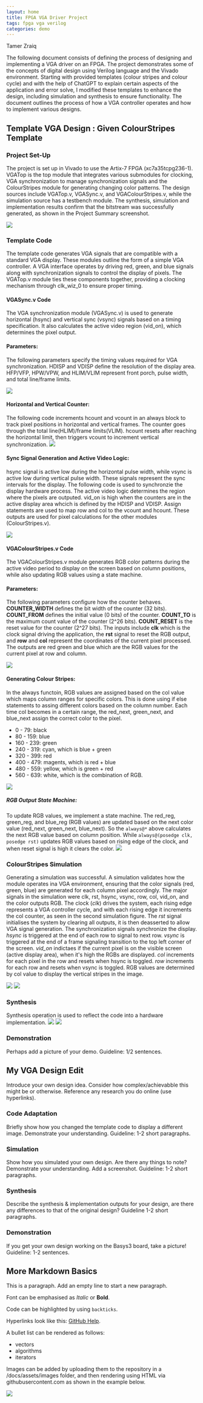 ```yaml
---
layout: home
title: FPGA VGA Driver Project
tags: fpga vga verilog
categories: demo
---
```

Tamer Zraiq

The following document consists of defining the process of designing and implementing a VGA driver on an FPGA. The project demonstrates some of the concepts of digital design using Verilog language and the Vivado environment. 
Starting with provided templates (colour stripes and colour cycle) and with the help of ChatGPT to explain certain aspects of the application and error solve, I modified these templates to enhance the design, including simulation and synthesis to ensure functionality. The document outlines the process of how a VGA controller operates and how to implement various designs.


## **Template VGA Design : Given ColourStripes Template**
### **Project Set-Up**
The project is set up in Vivado to use the Artix-7 FPGA (xc7a35tcpg236-1). VGATop is the top module that integrates various submodules for clocking, VGA synchronization to manage synchronization signals and the ColourStripes module for generating changing color patterns. The design sources include VGATop.v, VGASync.v, and VGAColourStripes.v, while the simulation source has a testbench module. The synthesis, simulation and implementation results confirm that the bitstream was successfully generated, as shown in the Project Summary screenshot.

<img src="https://raw.githubusercontent.com/TamerZraiq/Soc/main/docs/assets/images/projectsummary.png">

### **Template Code**
The template code generates VGA signals that are compatible with a standard VGA display. These modules outline the form of a simple VGA controller. A VGA interface operates by driving red, green, and blue signals along with synchronization signals to control the display of pixels. The VGATop.v module ties these components together, providing a clocking mechanism through clk_wiz_0 to ensure proper timing.

#### **VGASync.v Code**
The VGA synchronization module (VGASync.v) is used to generate horizontal (hsync) and vertical sync (vsync) signals based on a timing specification. It also calculates the active video region (vid_on), which determines the pixel output.

#### **Parameters**:
The following parameters specify the timing values required for VGA synchronization. HDISP and VDISP define the resolution of the display area. HFP/VFP, HPW/VPW, and HLIM/VLIM represent front porch, pulse width, and total line/frame limits.

<img src="https://raw.githubusercontent.com/TamerZraiq/Soc/main/docs/assets/images/SyncParam.png">

#### **Horizontal and Vertical Counter**:
The following code increments hcount and vcount in an always block to track pixel positions in horizontal and vertical frames. The counter goes through the total line(HLIM)/frame limits(VLIM). hcount resets after reaching the horizontal limit, then triggers vcount to increment vertical synchronization. 
<img src="https://raw.githubusercontent.com/TamerZraiq/Soc/main/docs/assets/images/Sync1.png">

#### **Sync Signal Generation and Active Video Logic**:
hsync signal is active low during the horizontal pulse width, while vsync is active low during vertical pulse width. These signals represent the sync intervals for the display. The following code is used to synchronzie the display hardware process.
The active video logic determines the region where the pixels are outputed. vid_on is high when the counters are in the active display area whcich is defined by the HDISP and VDISP.
Assign statements are used to map row and col to the vcount and hcount. These outputs are used for pixel calculations for the other modules (ColourStripes.v).

<img src="https://raw.githubusercontent.com/TamerZraiq/Soc/main/docs/assets/images/Sync2.png">

#### **VGAColourStripes.v Code**
The VGAColourStripes.v module generates RGB color patterns during the active video period to display on the screen based on column positions, while also updating RGB values using a state machine.

#### **Parameters**:
The following parameters configure how the counter behaves. **COUNTER_WIDTH** defines the bit width of the counter (32 bits). **COUNT_FROM** defines the initial value (0 bits) of the counter. **COUNT_TO** is the maximum count value of the counter (2^26 bits). **COUNT_RESET** is the reset value for the counter (2^27 bits).
The inputs include **clk** which is the clock signal driving the application, the **rst** signal to reset the RGB output, and **row** and **col** represent the coordinates of the current pixel processed. The outputs are red green and blue which are the RGB values for the current pixel at row and column.

<img src="https://raw.githubusercontent.com/TamerZraiq/Soc/main/docs/assets/images/StripesParam.png">

#### **Generating Colour Stripes**:
In the always functoin, RGB values are assigned based on the col value which maps column ranges for specific colors. This is done using if else statements to assing different colors  based on the column number. Each time col becomes in a certain range, the red_next, green_next, and blue_next assign the correct color to the pixel. 
* 0 - 79: black
* 80 - 159: blue
* 160 - 239: green
* 240 - 319: cyan, which is blue + green
* 320 - 399: red
* 400 - 479: magents, which is red + blue
* 480 - 559: yellow, which is green + red
* 560 - 639: white, which is the combination of RGB. 
<img src="https://raw.githubusercontent.com/TamerZraiq/Soc/main/docs/assets/images/Stripes1.png">

##### **RGB Output State Machine**:
To update RGB values, we implement a state machine. The red_reg, green_reg, and blue_reg (RGB values) are updated based on the next color value (red_next, green_next, blue_next). So the `always@*` above calculates the next RGB value based on column position. While `always@(posedge clk, posedge rst)` updates RGB values based on rising edge of the clock, and when reset signal is high it clears the color. 
<img src="https://raw.githubusercontent.com/TamerZraiq/Soc/main/docs/assets/images/Stripes2.png">

### **ColourStripes Simulation**
Generating a simulation was successful. A simulation validates how the module operates ina VGA environment, ensuring that the color signals (red, green, blue) are generated for each column pixel accordingly. The major signals in the simulation were clk, rst, hsync, vsync, row, col, vid_on, and the color outputs RGB. The clock (_clk_) drives the system, each rising edge represents a VGA controller cycle, and with each rising edge it increments the col counter, as seen in the second simulation figure. The _rst_ signal initialises the system by clearing all outputs, it is then deasserted to allow VGA signal generation. The synchronization signals synchronize the display. _hsync_ is triggered at the end of each row to signal to next row. _vsync_ is triggered at the end of a frame signaling transition to the top left corner of the screen. _vid_on_ indictaes if the current pixel is on the visible screen (active display area), when it's high the RGBs are displayed. _col_ increments for each pixel in the row and resets when hsync is toggled. _row_ increments for each row and resets when vsync is toggled. RGB values are determined by col value to display the vertical stripes in the image. 

<img src="https://raw.githubusercontent.com/TamerZraiq/Soc/main/docs/assets/images/simStrip1.png">
<img src="https://raw.githubusercontent.com/TamerZraiq/Soc/main/docs/assets/images/sim1Strip1.png">

### **Synthesis**
Synthesis operation is used to reflect the code into a hardware implementation. 
<img src="https://raw.githubusercontent.com/TamerZraiq/Soc/main/docs/assets/images/sim1Strip1.png">
<img src="https://raw.githubusercontent.com/TamerZraiq/Soc/main/docs/assets/images/sim1Strip1.png">

### **Demonstration**
Perhaps add a picture of your demo. Guideline: 1/2 sentences.

## **My VGA Design Edit**
Introduce your own design idea. Consider how complex/achievabble this might be or otherwise. Reference any research you do online (use hyperlinks).
### **Code Adaptation**
Briefly show how you changed the template code to display a different image. Demonstrate your understanding. Guideline: 1-2 short paragraphs.
### **Simulation**
Show how you simulated your own design. Are there any things to note? Demonstrate your understanding. Add a screenshot. Guideline: 1-2 short paragraphs.
### **Synthesis**
Describe the synthesis & implementation outputs for your design, are there any differences to that of the original design? Guideline 1-2 short paragraphs.
### **Demonstration**
If you get your own design working on the Basys3 board, take a picture! Guideline: 1-2 sentences.

## **More Markdown Basics**
This is a paragraph. Add an empty line to start a new paragraph.

Font can be emphasised as *Italic* or **Bold**.

Code can be highlighted by using `backticks`.

Hyperlinks look like this: [GitHub Help](https://help.github.com/).

A bullet list can be rendered as follows:
- vectors
- algorithms
- iterators

Images can be added by uploading them to the repository in a /docs/assets/images folder, and then rendering using HTML via githubusercontent.com as shown in the example below.

<img src="https://raw.githubusercontent.com/melgineer/fpga-vga-verilog/main/docs/assets/images/VGAPrjSrcs.png">
